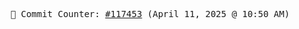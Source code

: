 <p align="center">
    <samp>
        📮 Commit Counter: <a href="https://github.com/Javascript-void0/Javascript-void0/commits/main">#117453</a> (April 11, 2025 @ 10:50 AM)
    </samp>
</p>